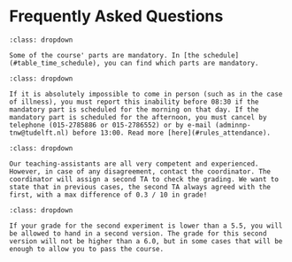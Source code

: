# Frequently Asked Questions


```{admonition}  Is attendance mandatory?
:class: dropdown

Some of the course' parts are mandatory. In [the schedule](#table_time_schedule), you can find which parts are mandatory.
```

```{admonition}  I am not able to attend, e.g., illness..
:class: dropdown

If it is absolutely impossible to come in person (such as in the case of illness), you must report this inability before 08:30 if the mandatory part is scheduled for the morning on that day. If the mandatory part is scheduled for the afternoon, you must cancel by telephone (015-2785886 or 015-2786552) or by e-mail (adminnp-tnw@tudelft.nl) before 13:00. Read more [here](#rules_attendance).
```

```{admonition}  I do not agree with my report grade.
:class: dropdown

Our teaching-assistants are all very competent and experienced. However, in case of any disagreement, contact the coordinator. The coordinator will assign a second TA to check the grading. We want to state that in previous cases, the second TA always agreed with the first, with a max difference of 0.3 / 10 in grade!
```

```{admonition}  My grade is below 5.5. Can I still pass the course?
:class: dropdown

If your grade for the second experiment is lower than a 5.5, you will be allowed to hand in a second version. The grade for this second version will not be higher than a 6.0, but in some cases that will be enough to allow you to pass the course.
```

